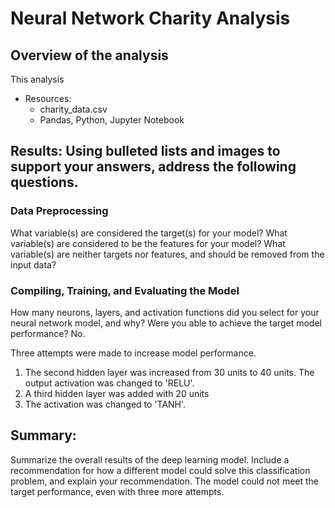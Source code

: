 # Neural Network Charity Analysis

## Overview of the analysis

This analysis 

- Resources:
  - charity_data.csv
  - Pandas, Python, Jupyter Notebook

## Results: Using bulleted lists and images to support your answers, address the following questions.

### Data Preprocessing
What variable(s) are considered the target(s) for your model?
What variable(s) are considered to be the features for your model?
What variable(s) are neither targets nor features, and should be removed from the input data?

### Compiling, Training, and Evaluating the Model
How many neurons, layers, and activation functions did you select for your neural network model, and why?
Were you able to achieve the target model performance?
No. 

Three attempts were made to increase model performance. 
  1. The second hidden layer was increased from 30 units to 40 units. The output activation was changed to 'RELU'.
  2. A third hidden layer was added with 20 units
  3. The activation was changed to 'TANH'. 

## Summary: 
Summarize the overall results of the deep learning model. Include a recommendation for how a different model could solve this classification problem, and explain your recommendation.
The model could not meet the target performance, even with three more attempts. 
